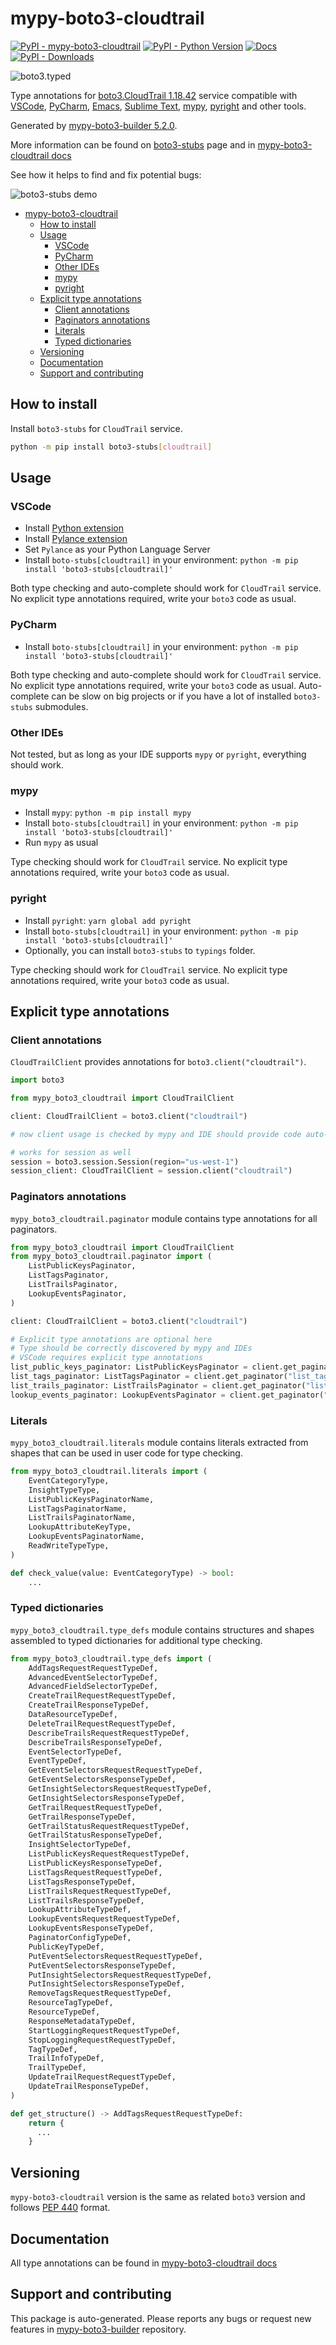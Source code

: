 <a id="mypy-boto3-cloudtrail"></a>

# mypy-boto3-cloudtrail

[![PyPI - mypy-boto3-cloudtrail](https://img.shields.io/pypi/v/mypy-boto3-cloudtrail.svg?color=blue)](https://pypi.org/project/mypy-boto3-cloudtrail)
[![PyPI - Python Version](https://img.shields.io/pypi/pyversions/mypy-boto3-cloudtrail.svg?color=blue)](https://pypi.org/project/mypy-boto3-cloudtrail)
[![Docs](https://img.shields.io/readthedocs/mypy-boto3-builder.svg?color=blue)](https://mypy-boto3-builder.readthedocs.io/)
[![PyPI - Downloads](https://img.shields.io/pypi/dw/mypy-boto3-cloudtrail?color=blue)](https://pypistats.org/packages/mypy-boto3-cloudtrail)

![boto3.typed](https://github.com/vemel/mypy_boto3_builder/raw/master/logo.png)

Type annotations for
[boto3.CloudTrail 1.18.42](https://boto3.amazonaws.com/v1/documentation/api/1.18.42/reference/services/cloudtrail.html#CloudTrail)
service compatible with [VSCode](https://code.visualstudio.com/),
[PyCharm](https://www.jetbrains.com/pycharm/),
[Emacs](https://www.gnu.org/software/emacs/),
[Sublime Text](https://www.sublimetext.com/),
[mypy](https://github.com/python/mypy),
[pyright](https://github.com/microsoft/pyright) and other tools.

Generated by
[mypy-boto3-builder 5.2.0](https://github.com/vemel/mypy_boto3_builder).

More information can be found on
[boto3-stubs](https://pypi.org/project/boto3-stubs/) page and in
[mypy-boto3-cloudtrail docs](https://vemel.github.io/boto3_stubs_docs/mypy_boto3_cloudtrail/)

See how it helps to find and fix potential bugs:

![boto3-stubs demo](https://github.com/vemel/mypy_boto3_builder/raw/master/demo.gif)

- [mypy-boto3-cloudtrail](#mypy-boto3-cloudtrail)
  - [How to install](#how-to-install)
  - [Usage](#usage)
    - [VSCode](#vscode)
    - [PyCharm](#pycharm)
    - [Other IDEs](#other-ides)
    - [mypy](#mypy)
    - [pyright](#pyright)
  - [Explicit type annotations](#explicit-type-annotations)
    - [Client annotations](#client-annotations)
    - [Paginators annotations](#paginators-annotations)
    - [Literals](#literals)
    - [Typed dictionaries](#typed-dictionaries)
  - [Versioning](#versioning)
  - [Documentation](#documentation)
  - [Support and contributing](#support-and-contributing)

<a id="how-to-install"></a>

## How to install

Install `boto3-stubs` for `CloudTrail` service.

```bash
python -m pip install boto3-stubs[cloudtrail]
```

<a id="usage"></a>

## Usage

<a id="vscode"></a>

### VSCode

- Install
  [Python extension](https://marketplace.visualstudio.com/items?itemName=ms-python.python)
- Install
  [Pylance extension](https://marketplace.visualstudio.com/items?itemName=ms-python.vscode-pylance)
- Set `Pylance` as your Python Language Server
- Install `boto-stubs[cloudtrail]` in your environment:
  `python -m pip install 'boto3-stubs[cloudtrail]'`

Both type checking and auto-complete should work for `CloudTrail` service. No
explicit type annotations required, write your `boto3` code as usual.

<a id="pycharm"></a>

### PyCharm

- Install `boto-stubs[cloudtrail]` in your environment:
  `python -m pip install 'boto3-stubs[cloudtrail]'`

Both type checking and auto-complete should work for `CloudTrail` service. No
explicit type annotations required, write your `boto3` code as usual.
Auto-complete can be slow on big projects or if you have a lot of installed
`boto3-stubs` submodules.

<a id="other-ides"></a>

### Other IDEs

Not tested, but as long as your IDE supports `mypy` or `pyright`, everything
should work.

<a id="mypy"></a>

### mypy

- Install `mypy`: `python -m pip install mypy`
- Install `boto-stubs[cloudtrail]` in your environment:
  `python -m pip install 'boto3-stubs[cloudtrail]'`
- Run `mypy` as usual

Type checking should work for `CloudTrail` service. No explicit type
annotations required, write your `boto3` code as usual.

<a id="pyright"></a>

### pyright

- Install `pyright`: `yarn global add pyright`
- Install `boto-stubs[cloudtrail]` in your environment:
  `python -m pip install 'boto3-stubs[cloudtrail]'`
- Optionally, you can install `boto3-stubs` to `typings` folder.

Type checking should work for `CloudTrail` service. No explicit type
annotations required, write your `boto3` code as usual.

<a id="explicit-type-annotations"></a>

## Explicit type annotations

<a id="client-annotations"></a>

### Client annotations

`CloudTrailClient` provides annotations for `boto3.client("cloudtrail")`.

```python
import boto3

from mypy_boto3_cloudtrail import CloudTrailClient

client: CloudTrailClient = boto3.client("cloudtrail")

# now client usage is checked by mypy and IDE should provide code auto-complete

# works for session as well
session = boto3.session.Session(region="us-west-1")
session_client: CloudTrailClient = session.client("cloudtrail")
```

<a id="paginators-annotations"></a>

### Paginators annotations

`mypy_boto3_cloudtrail.paginator` module contains type annotations for all
paginators.

```python
from mypy_boto3_cloudtrail import CloudTrailClient
from mypy_boto3_cloudtrail.paginator import (
    ListPublicKeysPaginator,
    ListTagsPaginator,
    ListTrailsPaginator,
    LookupEventsPaginator,
)

client: CloudTrailClient = boto3.client("cloudtrail")

# Explicit type annotations are optional here
# Type should be correctly discovered by mypy and IDEs
# VSCode requires explicit type annotations
list_public_keys_paginator: ListPublicKeysPaginator = client.get_paginator("list_public_keys")
list_tags_paginator: ListTagsPaginator = client.get_paginator("list_tags")
list_trails_paginator: ListTrailsPaginator = client.get_paginator("list_trails")
lookup_events_paginator: LookupEventsPaginator = client.get_paginator("lookup_events")
```

<a id="literals"></a>

### Literals

`mypy_boto3_cloudtrail.literals` module contains literals extracted from shapes
that can be used in user code for type checking.

```python
from mypy_boto3_cloudtrail.literals import (
    EventCategoryType,
    InsightTypeType,
    ListPublicKeysPaginatorName,
    ListTagsPaginatorName,
    ListTrailsPaginatorName,
    LookupAttributeKeyType,
    LookupEventsPaginatorName,
    ReadWriteTypeType,
)

def check_value(value: EventCategoryType) -> bool:
    ...
```

<a id="typed-dictionaries"></a>

### Typed dictionaries

`mypy_boto3_cloudtrail.type_defs` module contains structures and shapes
assembled to typed dictionaries for additional type checking.

```python
from mypy_boto3_cloudtrail.type_defs import (
    AddTagsRequestRequestTypeDef,
    AdvancedEventSelectorTypeDef,
    AdvancedFieldSelectorTypeDef,
    CreateTrailRequestRequestTypeDef,
    CreateTrailResponseTypeDef,
    DataResourceTypeDef,
    DeleteTrailRequestRequestTypeDef,
    DescribeTrailsRequestRequestTypeDef,
    DescribeTrailsResponseTypeDef,
    EventSelectorTypeDef,
    EventTypeDef,
    GetEventSelectorsRequestRequestTypeDef,
    GetEventSelectorsResponseTypeDef,
    GetInsightSelectorsRequestRequestTypeDef,
    GetInsightSelectorsResponseTypeDef,
    GetTrailRequestRequestTypeDef,
    GetTrailResponseTypeDef,
    GetTrailStatusRequestRequestTypeDef,
    GetTrailStatusResponseTypeDef,
    InsightSelectorTypeDef,
    ListPublicKeysRequestRequestTypeDef,
    ListPublicKeysResponseTypeDef,
    ListTagsRequestRequestTypeDef,
    ListTagsResponseTypeDef,
    ListTrailsRequestRequestTypeDef,
    ListTrailsResponseTypeDef,
    LookupAttributeTypeDef,
    LookupEventsRequestRequestTypeDef,
    LookupEventsResponseTypeDef,
    PaginatorConfigTypeDef,
    PublicKeyTypeDef,
    PutEventSelectorsRequestRequestTypeDef,
    PutEventSelectorsResponseTypeDef,
    PutInsightSelectorsRequestRequestTypeDef,
    PutInsightSelectorsResponseTypeDef,
    RemoveTagsRequestRequestTypeDef,
    ResourceTagTypeDef,
    ResourceTypeDef,
    ResponseMetadataTypeDef,
    StartLoggingRequestRequestTypeDef,
    StopLoggingRequestRequestTypeDef,
    TagTypeDef,
    TrailInfoTypeDef,
    TrailTypeDef,
    UpdateTrailRequestRequestTypeDef,
    UpdateTrailResponseTypeDef,
)

def get_structure() -> AddTagsRequestRequestTypeDef:
    return {
      ...
    }
```

<a id="versioning"></a>

## Versioning

`mypy-boto3-cloudtrail` version is the same as related `boto3` version and
follows [PEP 440](https://www.python.org/dev/peps/pep-0440/) format.

<a id="documentation"></a>

## Documentation

All type annotations can be found in
[mypy-boto3-cloudtrail docs](https://vemel.github.io/boto3_stubs_docs/mypy_boto3_cloudtrail/)

<a id="support-and-contributing"></a>

## Support and contributing

This package is auto-generated. Please reports any bugs or request new features
in [mypy-boto3-builder](https://github.com/vemel/mypy_boto3_builder/issues/)
repository.
